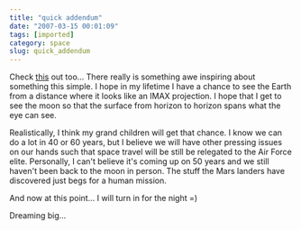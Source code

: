```yaml
---
title: "quick addendum"
date: "2007-03-15 00:01:09"
tags: [imported]
category: space
slug: quick_addendum
---
```


Check
<a href="http://eobadmin.gsfc.nasa.gov/Newsroom/NewImages/images.php3?img_id=17542" title="I hope I get to go to space someday">this</a>
out too... There really is something awe inspiring about something this simple.
I hope in my lifetime I have a chance to see the Earth from a distance where it
looks like an IMAX projection. I hope that I get to see the moon so that the
surface from horizon to horizon spans what the eye can see.

Realistically, I think my grand children will get that chance. I know we can do
a lot in 40 or 60 years, but I believe we will have other pressing issues on our
hands such that space travel will be still be relegated to the Air Force elite.
Personally, I can't believe it's coming up on 50 years and we still haven't been
back to the moon in person. The stuff the Mars landers have discovered just begs
for a human mission.

And now at this point... I will turn in for the night =)

Dreaming big...

